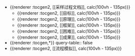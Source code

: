 - {{renderer :tocgen2, [[采样过程文档]], calc(100vh - 135px)}}
	- {{renderer :tocgen2, [[目标]], calc(100vh - 135px)}}
	- {{renderer :tocgen2, [[原理]], calc(100vh - 135px)}}
	- {{renderer :tocgen2, [[框架]], calc(100vh - 135px)}}
	- {{renderer :tocgen2, [[困难]], calc(100vh - 135px)}}
	- {{renderer :tocgen2, [[成果]], calc(100vh - 135px)}}
- {{renderer :tocgen,*}}
  query-table:: false
- {{renderer :tocgen2, [[流程模拟]], calc(100vh - 135px)}}